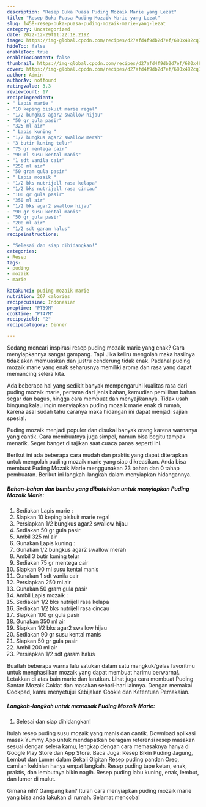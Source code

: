 ```yaml
---
description: "Resep Buka Puasa Puding Mozaik Marie yang Lezat"
title: "Resep Buka Puasa Puding Mozaik Marie yang Lezat"
slug: 1458-resep-buka-puasa-puding-mozaik-marie-yang-lezat
category: Uncategorized
date: 2022-12-29T11:22:18.219Z
image: https://img-global.cpcdn.com/recipes/d27afd4f9db2d7ef/680x482cq70/puding-mozaik-marie-foto-resep-utama.jpg
hideToc: false
enableToc: true
enableTocContent: false
thumbnail: https://img-global.cpcdn.com/recipes/d27afd4f9db2d7ef/680x482cq70/puding-mozaik-marie-foto-resep-utama.jpg
cover: https://img-global.cpcdn.com/recipes/d27afd4f9db2d7ef/680x482cq70/puding-mozaik-marie-foto-resep-utama.jpg
author: Admin
authorAv: notfound
ratingvalue: 3.3
reviewcount: 17
recipeingredient:
- " Lapis marie "
- "10 keping biskuit marie regal"
- "1/2 bungkus agar2 swallow hijau"
- "50 gr gula pasir"
- "325 ml air"
- " Lapis kuning "
- "1/2 bungkus agar2 swallow merah"
- "3 butir kuning telur"
- "75 gr mentega cair"
- "90 ml susu kental manis"
- "1 sdt vanila cair"
- "250 ml air"
- "50 gram gula pasir"
- " Lapis mozaik "
- "1/2 bks nutrijell rasa kelapa"
- "1/2 bks nutrijell rasa cincau"
- "100 gr gula pasir"
- "350 ml air"
- "1/2 bks agar2 swallow hijau"
- "90 gr susu kental manis"
- "50 gr gula pasir"
- "200 ml air"
- "1/2 sdt garam halus"
recipeinstructions:

- "Selesai dan siap dihidangkan!"
categories:
- Resep
tags:
- puding
- mozaik
- marie

katakunci: puding mozaik marie 
nutrition: 267 calories
recipecuisine: Indonesian
preptime: "PT39M"
cooktime: "PT47M"
recipeyield: "2"
recipecategory: Dinner

---
```



Sedang mencari inspirasi resep puding mozaik marie yang enak? Cara menyiapkannya sangat gampang. Tapi Jika keliru mengolah maka hasilnya tidak akan memuaskan dan justru cenderung tidak enak. Padahal puding mozaik marie yang enak seharusnya memiliki aroma dan rasa yang dapat memancing selera kita.


Ada beberapa hal yang sedikit banyak mempengaruhi kualitas rasa dari puding mozaik marie, pertama dari jenis bahan, kemudian pemilihan bahan segar dan bagus, hingga cara membuat dan menyajikannya. Tidak usah bingung kalau ingin menyiapkan puding mozaik marie enak di rumah, karena asal sudah tahu caranya maka hidangan ini dapat menjadi sajian spesial.

Puding mozaik menjadi populer dan disukai banyak orang karena warnanya yang cantik. Cara membuatnya juga simpel, namun bisa begitu tampak menarik. Seger banget disajikan saat cuaca panas seperti ini.


Berikut ini ada beberapa cara mudah dan praktis yang dapat diterapkan untuk mengolah puding mozaik marie yang siap dikreasikan. Anda bisa membuat Puding Mozaik Marie menggunakan 23 bahan dan 0 tahap pembuatan. Berikut ini langkah-langkah dalam menyiapkan hidangannya.

<!--inarticleads1-->

##### Bahan-bahan dan bumbu yang dibutuhkan untuk menyiapkan Puding Mozaik Marie:

1. Sediakan  Lapis marie :
1. Siapkan 10 keping biskuit marie regal
1. Persiapkan 1/2 bungkus agar2 swallow hijau
1. Sediakan 50 gr gula pasir
1. Ambil 325 ml air
1. Gunakan  Lapis kuning :
1. Gunakan 1/2 bungkus agar2 swallow merah
1. Ambil 3 butir kuning telur
1. Sediakan 75 gr mentega cair
1. Siapkan 90 ml susu kental manis
1. Gunakan 1 sdt vanila cair
1. Persiapkan 250 ml air
1. Gunakan 50 gram gula pasir
1. Ambil  Lapis mozaik :
1. Sediakan 1/2 bks nutrijell rasa kelapa
1. Sediakan 1/2 bks nutrijell rasa cincau
1. Siapkan 100 gr gula pasir
1. Gunakan 350 ml air
1. Siapkan 1/2 bks agar2 swallow hijau
1. Sediakan 90 gr susu kental manis
1. Siapkan 50 gr gula pasir
1. Ambil 200 ml air
1. Persiapkan 1/2 sdt garam halus


Buatlah beberapa warna lalu satukan dalam satu mangkuk/gelas favoritmu untuk menghasilkan mozaik yang dapat membuat harimu berwarna!. Letakkan di atas bain marie dan larutkan. Lihat juga cara membuat Puding Santan Mozaik Coklat dan masakan sehari-hari lainnya. Dengan memakai Cookpad, kamu menyetujui Kebijakan Cookie dan Ketentuan Pemakaian. 

<!--inarticleads2-->

##### Langkah-langkah untuk memasak Puding Mozaik Marie:


1. Selesai dan siap dihidangkan!

Itulah resep puding susu mozaik yang manis dan cantik. Download aplikasi masak Yummy App untuk mendapatkan beragam referensi resep masakan sesuai dengan selera kamu, lengkap dengan cara memasaknya hanya di Google Play Store dan App Store. Baca Juga: Resep Bikin Puding Jagung, Lembut dan Lumer dalam Sekali Gigitan Resep puding pandan Oreo, camilan kekinian hanya empat langkah. Resep puding tape ketan, enak, praktis, dan lembutnya bikin nagih. Resep puding labu kuning, enak, lembut, dan lumer di mulut. 

Gimana nih? Gampang kan? Itulah cara menyiapkan puding mozaik marie yang bisa anda lakukan di rumah. Selamat mencoba!
